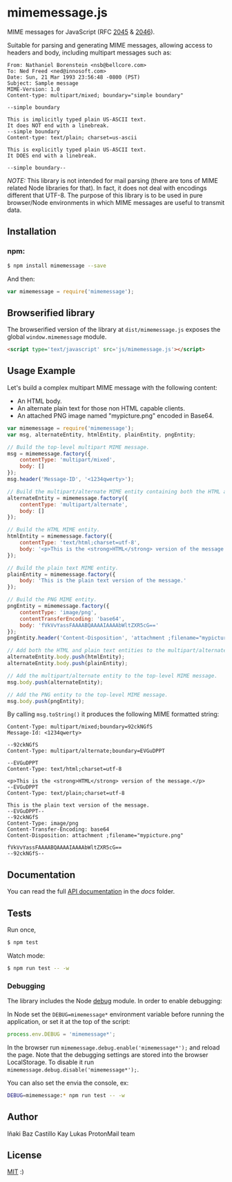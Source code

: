 # mimemessage.js

MIME messages for JavaScript (RFC [2045](https://tools.ietf.org/html/rfc2045) & [2046](https://tools.ietf.org/html/rfc2046)).

Suitable for parsing and generating MIME messages, allowing access to headers and body, including multipart messages such as:

```
From: Nathaniel Borenstein <nsb@bellcore.com>
To: Ned Freed <ned@innosoft.com>
Date: Sun, 21 Mar 1993 23:56:48 -0800 (PST)
Subject: Sample message
MIME-Version: 1.0
Content-type: multipart/mixed; boundary="simple boundary"

--simple boundary

This is implicitly typed plain US-ASCII text.
It does NOT end with a linebreak.
--simple boundary
Content-type: text/plain; charset=us-ascii

This is explicitly typed plain US-ASCII text.
It DOES end with a linebreak.

--simple boundary--
```

*NOTE:* This library is not intended for mail parsing (there are tons of MIME related Node libraries for that). In fact, it does not deal with encodings different that UTF-8. The purpose of this library is to be used in pure browser/Node environments in which MIME messages are useful to transmit data.


## Installation

### **npm**:

```bash
$ npm install mimemessage --save
```

And then:

```javascript
var mimemessage = require('mimemessage');
```


## Browserified library

The browserified version of the library at `dist/mimemessage.js` exposes the global `window.mimemessage` module.

```html
<script type='text/javascript' src='js/mimemessage.js'></script>
```


## Usage Example

Let's build a complex multipart MIME message with the following content:

* An HTML body.
* An alternate plain text for those non HTML capable clients.
* An attached PNG image named "mypicture.png" encoded in Base64.

```javascript
var mimemessage = require('mimemessage');
var msg, alternateEntity, htmlEntity, plainEntity, pngEntity;

// Build the top-level multipart MIME message.
msg = mimemessage.factory({
    contentType: 'multipart/mixed',
    body: []
});
msg.header('Message-ID', '<1234qwerty>');

// Build the multipart/alternate MIME entity containing both the HTML and plain text entities.
alternateEntity = mimemessage.factory({
    contentType: 'multipart/alternate',
    body: []
});

// Build the HTML MIME entity.
htmlEntity = mimemessage.factory({
    contentType: 'text/html;charset=utf-8',
    body: '<p>This is the <strong>HTML</strong> version of the message.</p>'
});

// Build the plain text MIME entity.
plainEntity = mimemessage.factory({
    body: 'This is the plain text version of the message.'
});

// Build the PNG MIME entity.
pngEntity = mimemessage.factory({
    contentType: 'image/png',
    contentTransferEncoding: 'base64',
    body: 'fVkVvYassFAAAABQAAAAIAAAAbWltZXR5cG=='
});
pngEntity.header('Content-Disposition', 'attachment ;filename="mypicture.png"');

// Add both the HTML and plain text entities to the multipart/alternate entity.
alternateEntity.body.push(htmlEntity);
alternateEntity.body.push(plainEntity);

// Add the multipart/alternate entity to the top-level MIME message.
msg.body.push(alternateEntity);

// Add the PNG entity to the top-level MIME message.
msg.body.push(pngEntity);
```

By calling `msg.toString()` it produces the following MIME formatted string:

```
Content-Type: multipart/mixed;boundary=92ckNGfS
Message-Id: <1234qwerty>

--92ckNGfS
Content-Type: multipart/alternate;boundary=EVGuDPPT

--EVGuDPPT
Content-Type: text/html;charset=utf-8

<p>This is the <strong>HTML</strong> version of the message.</p>
--EVGuDPPT
Content-Type: text/plain;charset=utf-8

This is the plain text version of the message.
--EVGuDPPT--
--92ckNGfS
Content-Type: image/png
Content-Transfer-Encoding: base64
Content-Disposition: attachment ;filename="mypicture.png"

fVkVvYassFAAAABQAAAAIAAAAbWltZXR5cG==
--92ckNGfS--
```


## Documentation

You can read the full [API documentation](docs/index.md) in the *docs* folder.

## Tests

Run once,
```sh
$ npm test
```

Watch mode:
```sh
$ npm run test -- -w
```

### Debugging

The library includes the Node [debug](https://github.com/visionmedia/debug) module. In order to enable debugging:

In Node set the `DEBUG=mimemessage*` environment variable before running the application, or set it at the top of the script:

```javascript
process.env.DEBUG = 'mimemessage*';
```

In the browser run `mimemessage.debug.enable('mimemessage*');` and reload the page. Note that the debugging settings are stored into the browser LocalStorage. To disable it run `mimemessage.debug.disable('mimemessage*');`.

You can also set the envia the console, ex:
```sh
DEBUG=mimemessage:* npm run test -- -w
```


## Author

Iñaki Baz Castillo
Kay Lukas
ProtonMail team


## License

[MIT](./LICENSE) :)
